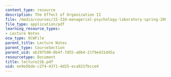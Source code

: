 ```yaml
---
content_type: resource
description: The Effect of Organization II
file: /media/courses/15-310-managerial-psychology-laboratory-spring-2003/ee9e5bdec2f443714d25eca921fbcce4_lecture21b.pdf
file_type: application/pdf
learning_resource_types:
- Lecture Notes
ocw_type: OCWFile
parent_title: Lecture Notes
parent_type: CourseSection
parent_uid: ab29f590-0b4f-7d55-a0b4-21f9e431d45a
resourcetype: Document
title: lecture21b.pdf
uid: ee9e5bde-c2f4-4371-4d25-eca921fbcce4
---
```


